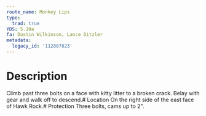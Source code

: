 ```yaml
---
route_name: Monkey Lips
type:
  trad: true
YDS: 5.10a
fa: Dustin Wilkinson, Lance Ditzler
metadata:
  legacy_id: '112887823'
---
```

# Description
Climb past three bolts on a face with kitty litter to a broken crack. Belay with gear and walk off to descend.# Location
On the right side of the east face of Hawk Rock.# Protection
Three bolts, cams up to 2".